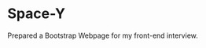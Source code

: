 # Space-Y
Prepared a Bootstrap Webpage for my front-end interview. 
<a href="https://bhargav166.github.io/Space-Y/">
